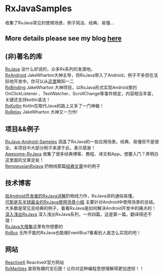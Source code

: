 # RxJavaSamples
收集了RxJava常见的使用场景，例子简洁、经典、易懂...
## More details please see my blog [here](http://blog.csdn.net/theone10211024/article/details/50435325)      
## (非)著名的库    
[RxJava](https://github.com/ReactiveX/RxJava) 没什么好说的，众多Rx系列的发源地。    
[RxAndroid](https://github.com/ReactiveX/RxAndroid) JakeWharton大神主导，将RxJava带入了Android，例子不多但在活跃地开发中。你可以从[这里](http://blog.csdn.net/lzyzsd/article/details/45033611)略知一二    
[RxBinding](https://github.com/JakeWharton/RxBinding) JakeWharton 大神项目，以RxJava形式实现Android里的OnClickListener 、TextWatcher、ScrollChange等事件绑定，内容相当丰富，关键还支持kotlin语法！    
[RxKotlin](https://github.com/ReactiveX/RxKotlin) Kotlin在取代Java的路上又多了一门神器！    
[RxRelay](https://github.com/JakeWharton/RxRelay) JakeWharton 大神又一力作!    

## 项目&&例子
[RxJava-Android-Samples]( https://github.com/kaushikgopal/RxJava-Android-Samples) 涵盖了RxJava的一些应用场景。经典、易懂但不是很全，本项目中大部分例子来源于此，表示感谢！    
[Awesome-RxJava]( https://github.com/lzyzsd/Awesome-RxJava) 收集了很多经典博客、教程、译文和App。想要入门？弄明白这里面的文章足矣！    
[RengwuxianRxjava]( https://github.com/androidmalin/RengwuxianRxjava) 扔物线那篇[经典文章](http://gank.io/post/560e15be2dca930e00da1083)中的例子    
## 技术博客
[给Android开发者的RxJava详解]( http://gank.io/post/560e15be2dca930e00da1083)扔物线力作，RxJava讲的通俗易懂。        
[可能是东半球最全的RxJava使用场景小结]( http://blog.csdn.net/theone10211024/article/details/50435325) 主要针对Android中使用场景的总结。大多数是常见且经典的例子，看看RxJava是如何解决Android开发中的痛点的！    
[深入浅出RxJava]( http://blog.csdn.net/lzyzsd/article/details/41833541) 深入浅出RxJava系列，一共四篇，这是第一篇。翻译得还不错！    
[RxJava大搜集]( http://www.jcodecraeer.com/a/anzhuokaifa/androidkaifa/2015/0430/2815.html)这里有你想要的    
[RxBus]( http://nerds.weddingpartyapp.com/tech/2014/12/24/implementing-an-event-bus-with-rxjava-rxbus/) 无所不能的RxJava也能做EventBus?看看别人是怎么实现的吧！    
## 网站
[ReactiveX](http://reactivex.io) ReactiveX官方网站    
[RxMarbles]( http://rxmarbles.com) 直观有趣的宝石图！让你对这种编程思想理解得更加透彻！！    

